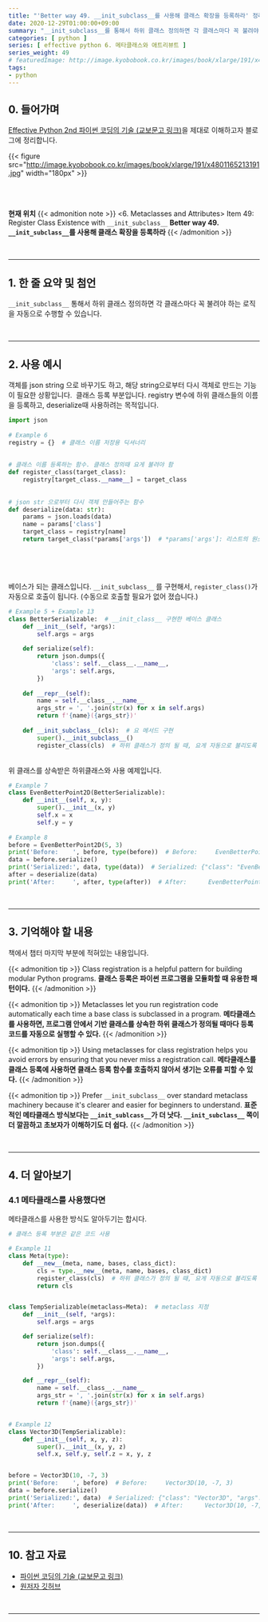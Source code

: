 ```yaml
---
title: "'Better way 49. __init_subclass__를 사용해 클래스 확장을 등록하라' 정리"
date: 2020-12-29T01:00:00+09:00
summary: "__init_subclass__를 통해서 하위 클래스 정의하면 각 클래스마다 꼭 불려야 하는 로직을 자동으로 수행할 수 있습니다."
categories: [ python ]
series: [ effective python 6. 메타클래스와 애트리뷰트 ]
series_weight: 49
# featuredImage: http://image.kyobobook.co.kr/images/book/xlarge/191/x4801165213191.jpg
tags:
- python
---
```


## 0. 들어가며

[Effective Python 2nd 파이썬 코딩의 기술 (교보문고 링크)](http://digital.kyobobook.co.kr/digital/ebook/ebookDetail.ink?selectedLargeCategory=001&barcode=4801165213191&orderClick=LEH&Kc=)을 제대로 이해하고자 블로그에 정리합니다.

{{< figure src="http://image.kyobobook.co.kr/images/book/xlarge/191/x4801165213191.jpg" width="180px" >}}

<br/>
<br/>

**현재 위치**
{{< admonition note >}}
<6. Metaclasses and Attributes>
Item 49: Register Class Existence with `__init_subclass__`
**Better way 49. `__init_subclass__`를 사용해 클래스 확장을 등록하라**
{{< /admonition >}}


<br/>

---

## 1. 한 줄 요약 및 첨언

`__init_subclass__` 통해서 하위 클래스 정의하면 각 클래스마다 꼭 불려야 하는 로직을 자동으로 수행할 수 있습니다.


<br/>

---

## 2. 사용 예시

객체를 json string 으로 바꾸기도 하고, 해당 string으로부터 다시 객체로 만드는 기능이 필요한 상황입니다.
​
클래스 등록 부분입니다. registry 변수에 하위 클래스들의 이름을 등록하고, deserialize때 사용하려는 목적입니다.
​
```python
import json
​
# Example 6
registry = {}  # 클래스 이름 저장용 딕셔너리
​
​
# 클래스 이름 등록하는 함수. 클래스 정의때 요게 불려야 함
def register_class(target_class):
    registry[target_class.__name__] = target_class
​
​
# json str 으로부터 다시 객체 만들어주는 함수
def deserialize(data: str):
    params = json.loads(data)
    name = params['class']
    target_class = registry[name]
    return target_class(*params['args'])  # *params['args']: 리스트의 원소들을 arguments 로 넘김
```
​

<br>

베이스가 되는 클래스입니다. `__init_subclass__` 를 구현해서, `register_class()`가 자동으로 호출이 됩니다. (수동으로 호출할 필요가 없어 졌습니다.)
​
```python
# Example 5 + Example 13
class BetterSerializable:  # __init_class__ 구현한 베이스 클래스
    def __init__(self, *args):
        self.args = args
​
    def serialize(self):
        return json.dumps({
            'class': self.__class__.__name__,
            'args': self.args,
        })
​
    def __repr__(self):
        name = self.__class__.__name__
        args_str = ', '.join(str(x) for x in self.args)
        return f'{name}({args_str})'
​
    def __init_subclass__(cls):  # 요 메서드 구현
        super().__init_subclass__()
        register_class(cls)  # 하위 클래스가 정의 될 때, 요게 자동으로 불리도록 하기 위함.
```

<br>
​
위 클래스를 상속받은 하위클래스와 사용 예제입니다.

```python
# Example 7
class EvenBetterPoint2D(BetterSerializable):
    def __init__(self, x, y):
        super().__init__(x, y)
        self.x = x
        self.y = y
​
# Example 8
before = EvenBetterPoint2D(5, 3)
print('Before:    ', before, type(before))  # Before:     EvenBetterPoint2D(5, 3) <class '__main__.EvenBetterPoint2D'>
data = before.serialize()
print('Serialized:', data, type(data))  # Serialized: {"class": "EvenBetterPoint2D", "args": [5, 3]} <class 'str'>
after = deserialize(data)
print('After:     ', after, type(after))  # After:      EvenBetterPoint2D(5, 3) <class '__main__.EvenBetterPoint2D'>
```

<br/>

---

## 3. 기억해야 할 내용

책에서 챕터 마지막 부분에 적혀있는 내용입니다.

{{< admonition tip >}}
Class registration is a helpful pattern for building modular Python programs.
**클래스 등록은 파이썬 프로그램을 모듈화할 때 유용한 패턴이다.**
{{< /admonition >}}

{{< admonition tip >}}
Metaclasses let you run registration code automatically each time a base class is subclassed in a program.
**메타클래스를 사용하면, 프로그램 안에서 기반 클래스를 상속한 하위 클래스가 정의될 때마다 등록 코드를 자동으로 실행할 수 있다.**
{{< /admonition >}}

{{< admonition tip >}}
Using metaclasses for class registration helps you avoid errors by ensuring that you never miss a registration call.
**메타클래스를 클래스 등록에 사용하면 클래스 등록 함수를 호출하지 않아서 생기는 오류를 피할 수 있다.**
{{< /admonition >}}

{{< admonition tip >}}
Prefer `__init_subclass__` over standard metaclass machinery because it's clearer and easier for beginners to understand.
**표준적인 메타클래스 방식보다는 `__init_sublcass__`가 더 낫다. `__init_subclass__` 쪽이 더 깔끔하고 초보자가 이해하기도 더 쉽다.**
{{< /admonition >}}

<br/>

---

## 4. 더 알아보기

### 4.1 메타클래스를 사용했다면

메타클래스를 사용한 방식도 알아두기는 합시다.

```python
# 클래스 등록 부분은 같은 코드 사용

# Example 11
class Meta(type):
    def __new__(meta, name, bases, class_dict):
        cls = type.__new__(meta, name, bases, class_dict)
        register_class(cls)  # 하위 클래스가 정의 될 때, 요게 자동으로 불리도록 하기 위함.
        return cls


class TempSerializable(metaclass=Meta):  # metaclass 지정
    def __init__(self, *args):
        self.args = args

    def serialize(self):
        return json.dumps({
            'class': self.__class__.__name__,
            'args': self.args,
        })

    def __repr__(self):
        name = self.__class__.__name__
        args_str = ', '.join(str(x) for x in self.args)
        return f'{name}({args_str})'


# Example 12
class Vector3D(TempSerializable):
    def __init__(self, x, y, z):
        super().__init__(x, y, z)
        self.x, self.y, self.z = x, y, z


before = Vector3D(10, -7, 3)
print('Before:    ', before)  # Before:     Vector3D(10, -7, 3)
data = before.serialize()
print('Serialized:', data)  # Serialized: {"class": "Vector3D", "args": [10, -7, 3]}
print('After:     ', deserialize(data))  # After:      Vector3D(10, -7, 3)
```

<br/>

---


## 10. 참고 자료

- [파이썬 코딩의 기술 (교보문고 링크)](http://digital.kyobobook.co.kr/digital/ebook/ebookDetail.ink?selectedLargeCategory=001&barcode=4801165213191&orderClick=LEH&Kc=)
- [원저자 깃허브](https://github.com/bslatkin/effectivepython/blob/master/example_code/item_49.py)

<br/>

---
